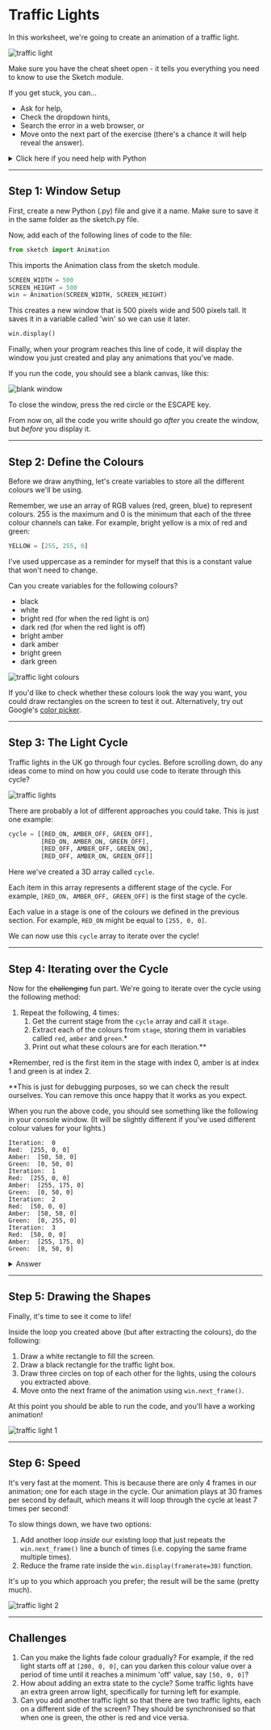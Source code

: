 # Traffic Lights

In this worksheet, we're going to create an animation of a traffic light.

![traffic light](../../.data/traffic_light_2.gif)

Make sure you have the cheat sheet open - it tells you everything you need to know to use the Sketch module.

If you get stuck, you can...
* Ask for help,
* Check the dropdown hints,
* Search the error in a web browser, or
* Move onto the next part of the exercise
  (there's a chance it will help reveal the answer).

<details>
    <summary>Click here if you need help with Python</summary>

The following resources may be useful for this worksheet:
* [variables](https://www.w3schools.com/python/python_variables.asp)
* [arrays (lists)](https://www.w3schools.com/python/python_lists.asp)
* [2D lists (2D arrays) might help to understand 3D arrays](https://www.tutorialspoint.com/python_data_structure/python_2darray.htm)
* [for loops (particularly nested loops)](https://www.w3schools.com/python/python_for_loops.asp)
</details>


---

## Step 1: Window Setup

First, create a new Python (.py) file and give it a name.
Make sure to save it in the same folder as the sketch.py file.

Now, add each of the following lines of code to the file:

```python
from sketch import Animation
```

This imports the Animation class from the sketch module.

```python
SCREEN_WIDTH = 500
SCREEN_HEIGHT = 500
win = Animation(SCREEN_WIDTH, SCREEN_HEIGHT)
```

This creates a new window that is 500 pixels wide and 500 pixels tall.
It saves it in a variable called 'win' so we can use it later.

```python
win.display()
```

Finally, when your program reaches this line of code, it will display the window you just created 
and play any animations that you've made. 

If you run the code, you should see a blank canvas, like this:

![blank window](../../.data/blank_window.png)

To close the window, press the red circle or the ESCAPE key.

From now on, all the code you write should go _after_ you create the window, but _before_ you display it.


---

## Step 2: Define the Colours

Before we draw anything, let's create variables to store all the different colours we'll be using.

Remember, we use an array of RGB values (red, green, blue) to represent colours.
255 is the maximum and 0 is the minimum that each of the three colour channels can take.
For example, bright yellow is a mix of red and green:

```python
YELLOW = [255, 255, 0]
```

I've used uppercase as a reminder for myself that this is a constant value that won't need to change.

Can you create variables for the following colours?

* black
* white
* bright red (for when the red light is on)
* dark red (for when the red light is off)
* bright amber
* dark amber
* bright green
* dark green

![traffic light colours](../../.data/traffic_light_colours.JPEG)

If you'd like to check whether these colours look the way you want, 
you could draw rectangles on the screen to test it out.
Alternatively, try out Google's [color picker](https://g.co/kgs/6nrJno).


---

## Step 3: The Light Cycle

Traffic lights in the UK go through four cycles.
Before scrolling down, do any ideas come to mind on how you could use code to iterate through this cycle?

![traffic lights](../../.data/traffic_light_cycle.jpg)

There are probably a lot of different approaches you could take.
This is just one example:

```python
cycle = [[RED_ON, AMBER_OFF, GREEN_OFF],
         [RED_ON, AMBER_ON, GREEN_OFF],
         [RED_OFF, AMBER_OFF, GREEN_ON],
         [RED_OFF, AMBER_ON, GREEN_OFF]]
```

Here we've created a 3D array called `cycle`.

Each item in this array represents a different stage of the cycle.
For example, `[RED_ON, AMBER_OFF, GREEN_OFF]` is the first stage of the cycle.

Each value in a stage is one of the colours we defined in the previous section.
For example, `RED_ON` might be equal to `[255, 0, 0]`.

We can now use this `cycle` array to iterate over the cycle!


---

## Step 4: Iterating over the Cycle

Now for the ~~challenging~~ fun part.
We're going to iterate over the cycle using the following method:

1. Repeat the following, 4 times:
   1. Get the current stage from the `cycle` array and call it `stage`.
   2. Extract each of the colours from `stage`, storing them in variables called `red`, `amber` and `green`.*
   3. Print out what these colours are for each iteration.**

*Remember, red is the first item in the stage with index 0, amber is at index 1 and green is at index 2.

**This is just for debugging purposes, so we can check the result ourselves.
You can remove this once happy that it works as you expect.

When you run the above code, you should see something like the following in your console window.
(It will be slightly different if you've used different colour values for your lights.)

```shell
Iteration:  0
Red:  [255, 0, 0]
Amber:  [50, 50, 0]
Green:  [0, 50, 0]
Iteration:  1
Red:  [255, 0, 0]
Amber:  [255, 175, 0]
Green:  [0, 50, 0]
Iteration:  2
Red:  [50, 0, 0]
Amber:  [50, 50, 0]
Green:  [0, 255, 0]
Iteration:  3
Red:  [50, 0, 0]
Amber:  [255, 175, 0]
Green:  [0, 50, 0]
```

<details>
  <summary>Answer</summary>

```python
for i in range(4):
    stage = cycle[i]
    red = stage[0]
    amber = stage[1]
    green = stage[2]
    print('Iteration: ', i)
    print('Red: ', red)
    print('Amber: ', amber)
    print('Green: ', green)
```
</details>


---

## Step 5: Drawing the Shapes

Finally, it's time to see it come to life!

Inside the loop you created above (but after extracting the colours), do the following:

1. Draw a white rectangle to fill the screen.
2. Draw a black rectangle for the traffic light box.
3. Draw three circles on top of each other for the lights, using the colours you extracted above.
4. Move onto the next frame of the animation using `win.next_frame()`.

At this point you should be able to run the code, and you'll have a working animation!

![traffic light 1](../../.data/traffic_light_1.gif)


---

## Step 6: Speed

It's very fast at the moment.
This is because there are only 4 frames in our animation; one for each stage in the cycle.
Our animation plays at 30 frames per second by default, which means it will loop through the cycle at least 7 times per second!

To slow things down, we have two options:
1. Add another loop *inside* our existing loop that just repeats the `win.next_frame()` line a bunch of times (i.e. copying the same frame multiple times).
2. Reduce the frame rate inside the `win.display(framerate=30)` function.

It's up to you which approach you prefer; the result will be the same (pretty much).

![traffic light 2](../../.data/traffic_light_2.gif)


---

## Challenges

1. Can you make the lights fade colour gradually? 
For example, if the red light starts off at `[200, 0, 0]`, can you darken this colour value over a period of time until it reaches a minimum 'off' value, say `[50, 0, 0]`?
2. How about adding an extra state to the cycle?
Some traffic lights have an extra green arrow light, specifically for turning left for example.
3. Can you add another traffic light so that there are two traffic lights, each on a different side of the screen?
They should be synchronised so that when one is green, the other is red and vice versa.
